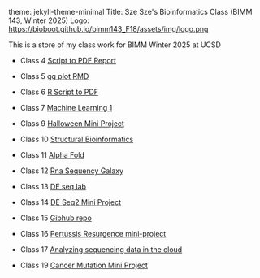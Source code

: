 
theme: jekyll-theme-minimal 
Title: Sze Sze's Bioinformatics Class (BIMM 143, Winter 2025)
Logo: https://bioboot.github.io/bimm143_F18/assets/img/logo.png

This is a store of my class work for BIMM Winter 2025 at UCSD 
- Class 4 [Script to PDF Report](https://htmlpreview.github.io/https://github.com/ilovematchacell/bimm143/raw/main/homework6.html)
  
- Class 5 [gg plot RMD](https://htmlpreview.github.io/https://github.com/ilovematchacell/bimm143/raw/main/homework6.html)

- Class 6 [R Script to PDF](https://htmlpreview.github.io/https://github.com/ilovematchacell/bimm143/raw/main/homework6.html)

- Class 7 [Machine Learning 1](https://htmlpreview.github.io/https://github.com/ilovematchacell/bimm143/raw/main/homework6.html)

- Class 9 [Halloween Mini Project](https://htmlpreview.github.io/https://github.com/ilovematchacell/bimm143/raw/main/homework6.html)

- Class 10 [Structural Bioinformatics](https://htmlpreview.github.io/https://github.com/ilovematchacell/bimm143/raw/main/homework6.html)

- Class 11 [Alpha Fold](https://htmlpreview.github.io/https://github.com/ilovematchacell/bimm143/raw/main/homework6.html)

- Class 12 [Rna Sequency Galaxy](https://htmlpreview.github.io/https://github.com/ilovematchacell/bimm143/raw/main/homework6.html)

- Class 13 [DE seq lab](https://htmlpreview.github.io/https://github.com/ilovematchacell/bimm143/raw/main/homework6.html)

- Class 14 [DE Seq2 Mini Project](https://htmlpreview.github.io/https://github.com/ilovematchacell/bimm143/raw/main/homework6.html)

- Class 15 [Gibhub repo](https://htmlpreview.github.io/https://github.com/ilovematchacell/bimm143/raw/main/homework6.html)

- Class 16 [Pertussis Resurgence mini-project](https://htmlpreview.github.io/https://github.com/ilovematchacell/bimm143/raw/main/homework6.html)

- Class 17 [Analyzing sequencing data in the cloud](https://htmlpreview.github.io/https://github.com/ilovematchacell/bimm143/raw/main/homework6.html) 

- Class 19 [Cancer Mutation Mini Project](https://htmlpreview.github.io/https://github.com/ilovematchacell/bimm143/raw/main/homework6.html)


